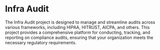 # Infra Audit

The Infra Audit project is designed to manage and streamline audits across
various frameworks, including HIPAA, HITRUST, AICPA, and others. This project
provides a comprehensive platform for conducting, tracking, and reporting on
compliance audits, ensuring that your organization meets the necessary
regulatory requirements.
